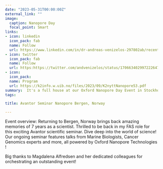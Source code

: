 ```yaml
---
date: "2023-05-31T00:00:00Z"
external_link: ""
image:
  caption: Nanopore Day
  focal_point: Smart
links:
- icon: linkedin
  icon_pack: fab
  name: Follow
  url: https://www.linkedin.com/in/dr-andreas-venizelos-297802ab/recent-activity/all/
- icon: twitter
  icon_pack: fab
  name: Follow
  url: https:https://twitter.com/andvenizelos/status/1706634029972226479/photo/1
- icon: 
  icon_pack: 
  name: Program
  url: https://k2info.w.uib.no/files/2023/09/K2nyttNanopore53.pdf
summary:  It's a full house at our Oxford Nanopore Day Event in Stockholm, Sweden. Great engagement and networking going on!
tags:

title: Avantor Seminar Nanopore Bergen, Norway

---
```


Event overview:
Returning to Bergen, Norway brings back amazing memories of 7 years as a scientist. Thrilled to be back in my FAS role for this exciting Avantor scientific seminar. Dive deep into the world of science! Our ongoing seminar features talks from Marine Biologists, Cancer Genomics experts and more, all powered by Oxford Nanopore Technologies !

Big thanks to Magdalena Alfredsen and her dedicated colleagues for orchestrating an outstanding event!

